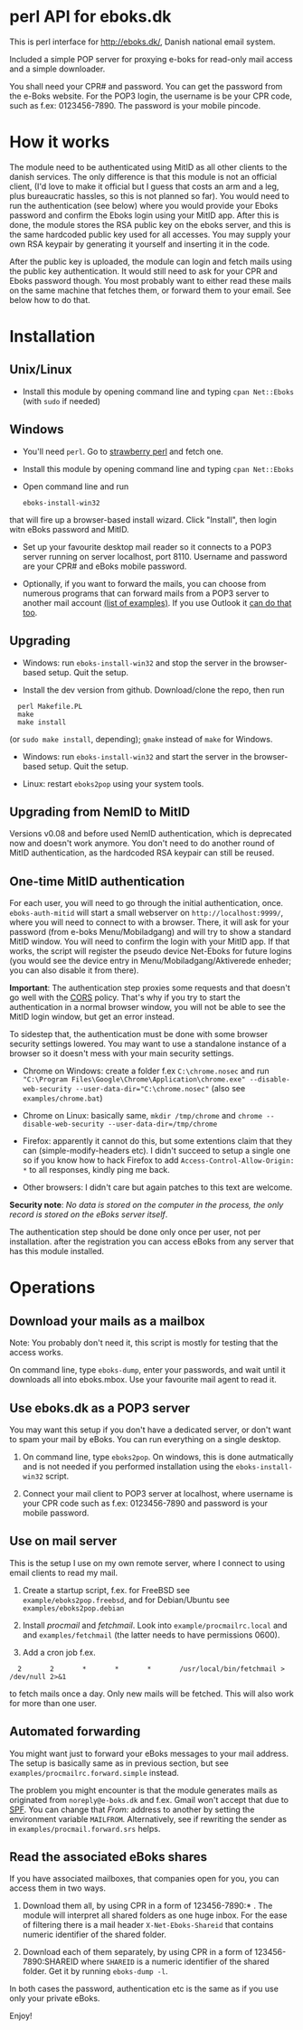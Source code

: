 perl API for eboks.dk
=====================

This is perl interface for http://eboks.dk/, Danish national email system. 

Included a simple POP server for proxying e-boks for read-only mail access
and a simple downloader.

You shall need your CPR# and password.  You can get the password from the
e-Boks website.  For the POP3 login, the username is be your CPR code, such as
f.ex: 0123456-7890.  The password is your mobile pincode.

How it works
============

The module need to be authenticated using MitID as all other clients to the
danish services.  The only difference is that this module is not an official
client, (I'd love to make it official but I guess that costs an arm and a leg,
plus bureaucratic hassles, so this is not planned so far). You would need to
run the authentication (see below) where you would provide your Eboks password
and confirm the Eboks login using your MitID app. After this is done, the
module stores the RSA public key on the eboks server, and this is the same
hardcoded public key used for all accesses. You may supply your own RSA keypair
by generating it yourself and inserting it in the code.

After the public key is uploaded, the module can login and fetch mails using
the public key authentication. It would still need to ask for your CPR and
Eboks password though. You most probably want to either read these mails on the
same machine that fetches them, or forward them to your email. See below how to
do that.

Installation
============

Unix/Linux
----------

* Install this module by opening command line and typing `cpan Net::Eboks` (with `sudo` if needed)

Windows
-------

* You'll need `perl`. Go to [strawberry perl](http://strawberryperl.com/) and fetch one.

* Install this module by opening command line and typing `cpan Net::Eboks`

* Open command line and run

  `eboks-install-win32`

that will fire up a browser-based install wizard. Click "Install", then login witn eBoks
password and MitID.

* Set up your favourite desktop mail reader so it connects to a POP3 server
running on server localhost, port 8110. Username and password are your CPR# and
eBoks mobile password.

* Optionally, if you want to forward the mails, you can choose from numerous
programs that can forward mails from a POP3 server to another mail account
[(list of
examples)](https://blogs.technet.microsoft.com/brucecowper/2005/03/18/pop-connectors-pullers-for-exchange/).
If you use Outlook it [can do that
too](https://www.laptopmag.com/articles/how-to-set-up-auto-forwarding-in-outlook-2013).

Upgrading
---------

* Windows: run `eboks-install-win32` and stop the server in the browser-based setup.
Quit the setup.

* Install the dev version from github. Download/clone the repo, then run

```
  perl Makefile.PL
  make
  make install
```
(or `sudo make install`, depending); `gmake` instead of `make` for Windows.

* Windows: run `eboks-install-win32` and start the server in the browser-based setup.
Quit the setup.

* Linux: restart `eboks2pop` using your system tools.

Upgrading from NemID to MitID
-----------------------------

Versions v0.08 and before used NemID authentication, which is deprecated now
and doesn't work anymore. You don't need to do another round of MitID
authentication, as the hardcoded RSA keypair can still be reused.

One-time MitID authentication
-----------------------------

For each user, you will need to go through the initial authentication, once.
`eboks-auth-mitid` will start a small webserver on `http://localhost:9999/`,
where you will need to connect to with a browser.  There, it will ask for your
password (from e-boks Menu/Mobiladgang) and will try to show a standard MitID
window. You will need to confirm the login with your MitID app.  If that works,
the script will register the pseudo device Net-Eboks for future logins (you
would see the device entry in Menu/Mobiladgang/Aktiverede enheder; you can also
disable it from there).

**Important**: The authentication step proxies some requests and that doesn't
go well with the [CORS](https://developer.mozilla.org/en-US/docs/Web/HTTP/CORS)
policy.  That's why if you try to start the authentication in a normal browser
window, you will not be able to see the MitID login window, but get an error
instead.

To sidestep that, the authentication must be done with some browser security
settings lowered. You may want to use a standalone instance of a browser so it
doesn't mess with your main security settings.

* Chrome on Windows: create a folder f.ex `C:\chrome.nosec` and run
`"C:\Program Files\Google\Chrome\Application\chrome.exe" --disable-web-security --user-data-dir="C:\chrome.nosec"`
(also see `examples/chrome.bat`)

* Chrome on Linux: basically same, `mkdir /tmp/chrome` and `chrome --disable-web-security --user-data-dir=/tmp/chrome`

* Firefox: apparently it cannot do this, but some extentions claim that they
can (simple-modify-headers etc). I didn't succeed to setup a single one so if
you know how to hack Firefox to add `Access-Control-Allow-Origin: *` to all
responses, kindly ping me back.

* Other browsers: I didn't care but again patches to this text are welcome.

**Security note**: *No data is stored on the computer in the process, the only record is stored
on the eBoks server itself*.

The authentication step should be done only once per user, not per
installation.  after the registration you can access eBoks from any server that
has this module installed.

Operations
==========

Download your mails as a mailbox
--------------------------------

Note: You probably don't need it, this script is mostly for testing that the access works.

On command line, type `eboks-dump`, enter your passwords, and wait until it downloads
all into eboks.mbox. Use your favourite mail agent to read it.

Use eboks.dk as a POP3 server
-----------------------------

You may want this setup if you don't have a dedicated server, or don't want
to spam your mail by eBoks. You can run everything on a single desktop.

1) On command line, type `eboks2pop`. On windows, this is done autmatically and
is not needed if you performed installation using the `eboks-install-win32`
script.

2) Connect your mail client to POP3 server at localhost, where username is
your CPR code such as f.ex: 0123456-7890 and password is your mobile password.

Use on mail server
------------------

This is the setup I use on my own remote server, where I connect to using
email clients to read my mail.

1) Create a startup script, f.ex. for FreeBSD see `example/eboks2pop.freebsd`,
and for Debian/Ubuntu see `examples/eboks2pop.debian`

2) Install *procmail* and *fetchmail*. Look into `example/procmailrc.local` and
and `examples/fetchmail` (the latter needs to have permissions 0600). 

3) Add a cron job f.ex.

`  2       2       *       *       *       /usr/local/bin/fetchmail > /dev/null 2>&1`

to fetch mails once a day. Only new mails will be fetched. This will also work for 
more than one user.

Automated forwarding
--------------------

You might want just to forward your eBoks messages to your mail address.  The
setup is basically same as in previous section, but see
`examples/procmailrc.forward.simple` instead.

The problem you might encounter is that the module generates mails as
originated from `noreply@e-boks.dk` and f.ex. Gmail won't accept that due to
[SPF](https://en.wikipedia.org/wiki/Sender_Policy_Framework). You can change
that *From:* address to another by setting the environment variable `MAILFROM`.
Alternatively, see if rewriting the sender as in
`examples/procmail.forward.srs` helps.

Read the associated eBoks shares
--------------------------------

If you have associated mailboxes, that companies open for you, you can access them in two ways.

1) Download them all, by using CPR in a form of 123456-7890:\* . The module
will interpret all shared folders as one huge inbox. For the ease of filtering
there is a mail header `X-Net-Eboks-Shareid` that contains numeric identifier
of the shared folder.

2) Download each of them separately, by using CPR in a form of
123456-7890:SHAREID where `SHAREID` is a numeric identifier of the shared
folder. Get it by running `eboks-dump -l`.

In both cases the password, authentication etc is the same as if you use only your private eBoks.

Enjoy!
